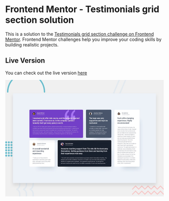 # Frontend Mentor - Testimonials grid section solution

This is a solution to the [Testimonials grid section challenge on Frontend Mentor](https://www.frontendmentor.io/challenges/testimonials-grid-section-Nnw6J7Un7). Frontend Mentor challenges help you improve your coding skills by building realistic projects.

## Live Version

You can check out the live version [here](https://shakiba.dev/Testimonial-Grid-Section)

![](./preview.jpg)
